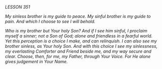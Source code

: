 *LESSON 351*

*My sinless brother is my guide to peace. My sinful brother is my guide to pain. And which I choose to see I will behold.*

_Who is my brother but Your holy Son? And if I see him sinful, I proclaim myself a sinner; not a Son of God; alone and friendless in a fearful world. Yet this perception is a choice I make, and can relinquish. I can also see my brother sinless, as Your holy Son. And with this choice I see my sinlessness, my everlasting Comforter and Friend beside me, and my way secure and clear. Choose, then, for me, my Father, through Your Voice. For He alone gives judgement in Your Name._